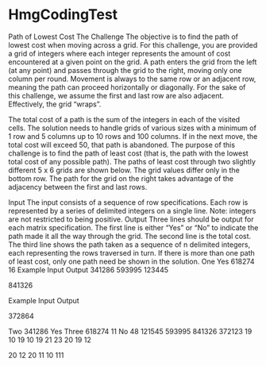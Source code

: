 # HmgCodingTest
Path of Lowest Cost
The Challenge
The objective is to find the path of lowest cost when moving across a grid. For this challenge, you are provided a grid of integers where each integer represents the amount of cost encountered at a given point on the grid. A path enters the grid from the left (at any point) and passes through the grid to the right, moving only one column per round. Movement is always to the same row or an adjacent row, meaning the path can proceed horizontally or diagonally. For the sake of this challenge, we assume the first and last row are also adjacent. Effectively, the grid “wraps”.

 
The total cost of a path is the sum of the integers in each of the visited cells. The solution needs to handle grids of various sizes with a minimum of 1 row and 5 columns up to 10 rows and 100 columns. If in the next move, the total cost will exceed 50, that path is abandoned.
The purpose of this challenge is to find the path of least cost (that is, the path with the lowest total cost of any possible path). The paths of least cost through two slightly different 5 x 6 grids are shown below. The grid values differ only in the bottom row. The path for the grid on the right takes advantage of the adjacency between the first and last rows.

 Input
The input consists of a sequence of row specifications. Each row is represented by a series of delimited integers on a single line. Note: integers are not restricted to being positive.
Output
Three lines should be output for each matrix specification. The first line is either “Yes” or “No” to indicate the path made it all the way through the grid. The second line is the total cost. The third line shows the path taken as a sequence of n delimited integers, each representing the rows traversed in turn. If there is more than one path of least cost, only one path need be shown in the solution.
One Yes 618274 16
       Example
Input
Output
    341286
    593995
123445
    
841326
    
Example
Input
Output
   
372864
   
Two
341286
Yes
   Three
618274
11
No 48
121545
593995
841326
372123
19 10 19 10 19
   21 23 20 19 12
   
 
20 12 20 11 10
111
  

